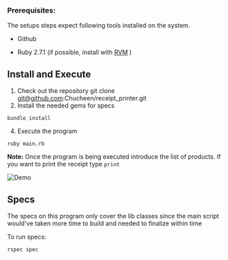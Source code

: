 ### Prerequisites:

The setups steps expect following tools installed on the system.

- Github

- Ruby 2.7.1 (if possible, install with [RVM](https://rvm.io/rvm/install) ) 

## Install and Execute

1. Check out the repository
   git clone git@github.com:Chucheen/receipt_printer.git
2. Install the needed gems for specs

```
bundle install
```

4. Execute the program

```
ruby main.rb
```

**Note:** Once the program is being executed introduce the list of products. If you want to print the receipt type `print`

![Demo](https://s1.gifyu.com/images/Screen-Recording-2022-11-16-at-16.59.36.gif)

## Specs

The specs on this program only cover the lib classes since the main script would've taken more time to build and needed to finalize within time

To run specs:

```
rspec spec
```